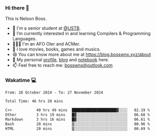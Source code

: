 ### Hi there 👋

<!--
**bosswnx/bosswnx** is a ✨ _special_ ✨ repository because its `README.md` (this file) appears on your GitHub profile.

Here are some ideas to get you started:

- 🔭 I’m currently working on ...
- 🌱 I’m currently learning ...
- 👯 I’m looking to collaborate on ...
- 🤔 I’m looking for help with ...
- 💬 Ask me about ...
- 📫 How to reach me: ...
- 😄 Pronouns: ...
- ⚡ Fun fact: ...
-->

This is Nelson Boss.

- 🏫 I'm a senior student at [@USTB](https://www.ustb.edu.cn/).
- 🌱 I’m currently interested in and learning Compilers & Programming Languages.
- 🧑🏻‍💻 I'm an AFO OIer and ACMer.
- 🥰 I love movies, books, games and musics.
- 😄 You can know more about me at https://blog.bosswnx.xyz/about
- 🔗 My personal [profile](https://bosswnx.xyz), [blog](https://blog.bosswnx.xyz) and [notebook](https://note.bosswnx.xyz) here.
- 📫 Feel free to reach me: bosswnx@outlook.com

### Wakatime 💻

<!--START_SECTION:waka-->

```txt
From: 28 October 2024 - To: 27 November 2024

Total Time: 46 hrs 20 mins

C++           40 hrs 49 mins  ████████████████████▓░░░░   82.19 %
Other         3 hrs 19 mins   █▓░░░░░░░░░░░░░░░░░░░░░░░   06.68 %
Markdown      3 hrs 16 mins   █▓░░░░░░░░░░░░░░░░░░░░░░░   06.61 %
Bash          28 mins         ▒░░░░░░░░░░░░░░░░░░░░░░░░   00.96 %
HTML          20 mins         ▒░░░░░░░░░░░░░░░░░░░░░░░░   00.69 %
```

<!--END_SECTION:waka-->
